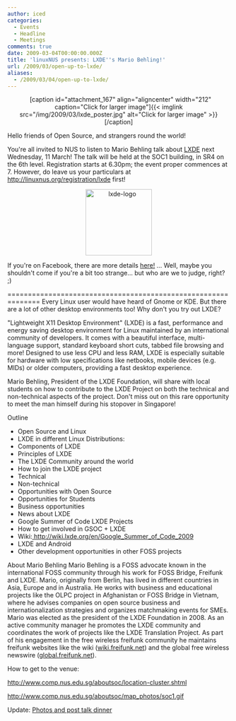 ```yaml
---
author: iced
categories:
  - Events
  - Headline
  - Meetings
comments: true
date: 2009-03-04T00:00:00.000Z
title: 'linuxNUS presents: LXDE''s Mario Behling!'
url: /2009/03/open-up-to-lxde/
aliases:
  - /2009/03/04/open-up-to-lxde/
---
```


<div align="center">&nbsp;
[caption id="attachment_167" align="aligncenter" width="212" caption="Click for larger image"]{{< imglink src="/img/2009/03/lxde_poster.jpg" alt="Click for larger image" >}}[/caption]
</div>

Hello friends of Open Source, and strangers round the world!

You're all invited to NUS to listen to Mario Behling talk about <a href = "http://lxde.org/">LXDE</a> next Wednesday, 11 March! The talk will be held at the SOC1 building, in SR4 on the 6th level. Registration starts at 6.30pm; the event proper commences at 7. However, do leave us your particulars at <a href = "https://spreadsheets.google.com/viewform?formkey=cElNNV9yTk0xaS1sSDFtZW55TVJ6QWc6MA">http://linuxnus.org/registration/lxde</a> first!

<div align="center"><img src="/img/2009/03/lxde-logo.png" alt="lxde-logo" title="lxde-logo" width="150" height="150" class="aligncenter size-thumbnail wp-image-149" /></div>

If you're on Facebook, there are more details <a href = "http://www.facebook.com/event.php?eid=66992256136">here!</a> ... Well, maybe you shouldn't come if you're a bit too strange... but who are we to judge, right? ;)

==============================================================
Every Linux user would have heard of Gnome or KDE. But there are a lot of other desktop environments too! Why don't you try out LXDE?

"Lightweight X11 Desktop Environment" (LXDE) is a fast, performance and energy saving desktop environment for Linux maintained by an international community of developers. It comes with a beautiful interface, multi-language support, standard keyboard short cuts, tabbed file browsing and more! Designed to use less CPU and less RAM, LXDE is especially suitable for hardware with low specifications like netbooks, mobile devices (e.g. MIDs) or older computers, providing a fast desktop experience.

Mario Behling, President of the LXDE Foundation, will share with local students on how to contribute to the LXDE Project on both the technical and non-technical aspects of the project. Don't miss out on this rare opportunity to meet the man himself during his stopover in Singapore!

Outline
- Open Source and Linux
- LXDE in different Linux Distributions:
- Components of LXDE
- Principles of LXDE
- The LXDE Community around the world
- How to join the LXDE project
- Technical
- Non-technical
- Opportunities with Open Source
- Opportunities for Students
- Business opportunities
- News about LXDE
- Google Summer of Code LXDE Projects
- How to get involved in GSOC + LXDE
- Wiki:<a href=" http://wiki.lxde.org/en/Google_Summer_of_Code_2009"> http://wiki.lxde.org/en/Google_Summer_of_Code_2009</a>
- LXDE and Android
- Other development opportunities in other FOSS projects


About Mario Behling
Mario Behling is a FOSS advocate known in the international FOSS community through his work for FOSS Bridge, Freifunk and LXDE. Mario, originally from Berlin, has lived in different countries in Asia, Europe and in Australia. He works with business and educational projects like the OLPC project in Afghanistan or FOSS Bridge in Vietnam, where he advises companies on open source business and internationalization strategies and organizes matchmaking events for SMEs. Mario was elected as the president of the LXDE Foundation in 2008. As an active community manager he promotes the LXDE community and coordinates the work of projects like the LXDE Translation Project. As part of his engagement in the free wireless freifunk community he maintains freifunk websites like the wiki (<a href="http://wiki.freifunk.net">wiki.freifunk.net</a>) and the global free wireless newswire (<a href="http://global.freifunk.net">global.freifunk.net</a>).

How to get to the venue:

<a href="http://www.comp.nus.edu.sg/aboutsoc/location-cluster.shtml">http://www.comp.nus.edu.sg/aboutsoc/location-cluster.shtml</a>

<a href="http://www.comp.nus.edu.sg/aboutsoc/map_photos/soc1.gif">http://www.comp.nus.edu.sg/aboutsoc/map_photos/soc1.gif</a>

Update: <a href="http://linuxnus.org/2009/03/12/lxde-talk-mar-09-aftermath/">Photos and post talk dinner</a>
